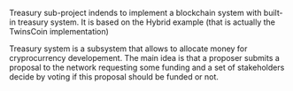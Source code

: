 Treasury sub-project indends to implement a blockchain system with built-in treasury system.
It is based on the Hybrid example (that is actually the TwinsCoin implementation)

Treasury system is a subsystem that allows to allocate money for cryprocurrency developement.
The main idea is that a proposer submits a proposal to the network requesting some funding and a set of stakeholders decide by voting if this proposal should be funded or not.